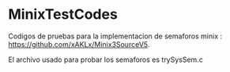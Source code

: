 # MinixTestCodes

Codigos de pruebas para la implementacion de semaforos minix : https://github.com/xAKLx/Minix3SourceV5.

El archivo usado para probar los semaforos es trySysSem.c
